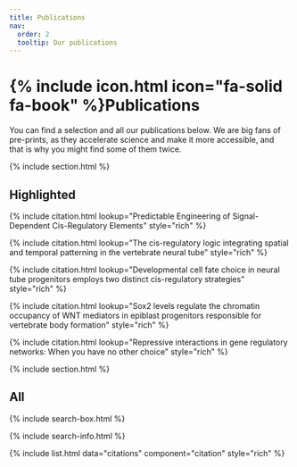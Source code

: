 ```yaml
---
title: Publications
nav:
  order: 2
  tooltip: Our publications
---
```


# {% include icon.html icon="fa-solid fa-book" %}Publications

You can find a selection and all our publications below. We are big fans of pre-prints, as they accelerate science and make it more accessible, and that is why you might find some of them twice.

{% include section.html %}

## Highlighted

{% include citation.html lookup="Predictable Engineering of Signal-Dependent Cis-Regulatory Elements" style="rich" %}

{% include citation.html lookup="The cis-regulatory logic integrating spatial and temporal patterning in the
    vertebrate neural tube" style="rich" %}

{% include citation.html lookup="Developmental cell fate choice in neural tube progenitors employs two distinct cis-regulatory strategies" style="rich" %}

{% include citation.html lookup="Sox2 levels regulate the chromatin occupancy of WNT mediators in epiblast progenitors responsible for vertebrate body formation" style="rich" %}

{% include citation.html lookup="Repressive interactions in gene regulatory networks: When you have no other choice" style="rich" %}

{% include section.html %}

## All

{% include search-box.html %}

{% include search-info.html %}

{% include list.html data="citations" component="citation" style="rich" %}
